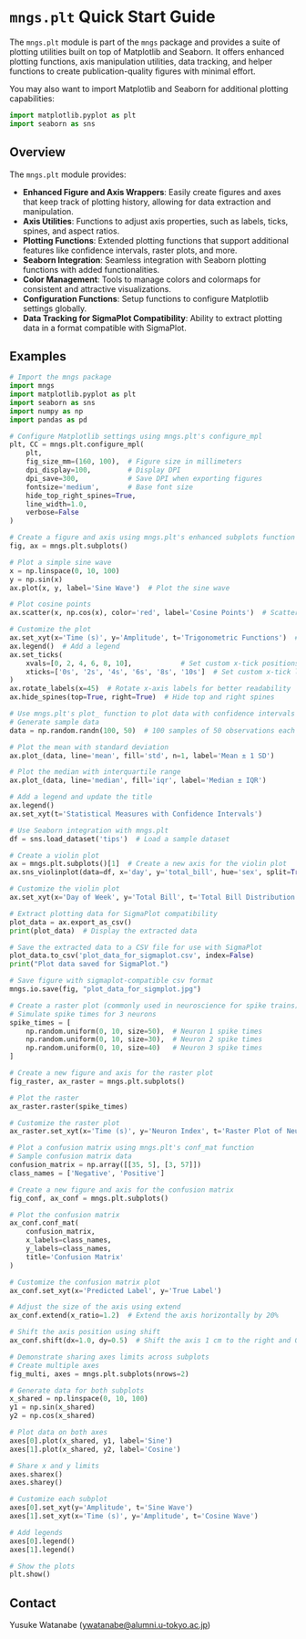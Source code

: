<!-- ---
!-- Timestamp: 2025-01-15 10:42:04
!-- Author: ywatanabe
!-- File: ./src/mngs/plt/README.md
!-- --- -->


# `mngs.plt` Quick Start Guide

The `mngs.plt` module is part of the `mngs` package and provides a suite of plotting utilities built on top of Matplotlib and Seaborn. It offers enhanced plotting functions, axis manipulation utilities, data tracking, and helper functions to create publication-quality figures with minimal effort.

You may also want to import Matplotlib and Seaborn for additional plotting capabilities:

```python
import matplotlib.pyplot as plt
import seaborn as sns
```

## Overview

The `mngs.plt` module provides:

- **Enhanced Figure and Axis Wrappers**: Easily create figures and axes that keep track of plotting history, allowing for data extraction and manipulation.
- **Axis Utilities**: Functions to adjust axis properties, such as labels, ticks, spines, and aspect ratios.
- **Plotting Functions**: Extended plotting functions that support additional features like confidence intervals, raster plots, and more.
- **Seaborn Integration**: Seamless integration with Seaborn plotting functions with added functionalities.
- **Color Management**: Tools to manage colors and colormaps for consistent and attractive visualizations.
- **Configuration Functions**: Setup functions to configure Matplotlib settings globally.
- **Data Tracking for SigmaPlot Compatibility**: Ability to extract plotting data in a format compatible with SigmaPlot.

## Examples
```python
# Import the mngs package
import mngs
import matplotlib.pyplot as plt
import seaborn as sns
import numpy as np
import pandas as pd

# Configure Matplotlib settings using mngs.plt's configure_mpl
plt, CC = mngs.plt.configure_mpl(
    plt,
    fig_size_mm=(160, 100),  # Figure size in millimeters
    dpi_display=100,         # Display DPI
    dpi_save=300,            # Save DPI when exporting figures
    fontsize='medium',       # Base font size
    hide_top_right_spines=True,
    line_width=1.0,
    verbose=False
)

# Create a figure and axis using mngs.plt's enhanced subplots function
fig, ax = mngs.plt.subplots()

# Plot a simple sine wave
x = np.linspace(0, 10, 100)
y = np.sin(x)
ax.plot(x, y, label='Sine Wave')  # Plot the sine wave

# Plot cosine points
ax.scatter(x, np.cos(x), color='red', label='Cosine Points')  # Scatter plot of cosine values

# Customize the plot
ax.set_xyt(x='Time (s)', y='Amplitude', t='Trigonometric Functions')  # Set labels and title
ax.legend()  # Add a legend
ax.set_ticks(
    xvals=[0, 2, 4, 6, 8, 10],            # Set custom x-tick positions
    xticks=['0s', '2s', '4s', '6s', '8s', '10s']  # Set custom x-tick labels
)
ax.rotate_labels(x=45)  # Rotate x-axis labels for better readability
ax.hide_spines(top=True, right=True)  # Hide top and right spines

# Use mngs.plt's plot_ function to plot data with confidence intervals
# Generate sample data
data = np.random.randn(100, 50)  # 100 samples of 50 observations each

# Plot the mean with standard deviation
ax.plot_(data, line='mean', fill='std', n=1, label='Mean ± 1 SD')

# Plot the median with interquartile range
ax.plot_(data, line='median', fill='iqr', label='Median ± IQR')

# Add a legend and update the title
ax.legend()
ax.set_xyt(t='Statistical Measures with Confidence Intervals')

# Use Seaborn integration with mngs.plt
df = sns.load_dataset('tips')  # Load a sample dataset

# Create a violin plot
ax = mngs.plt.subplots()[1]  # Create a new axis for the violin plot
ax.sns_violinplot(data=df, x='day', y='total_bill', hue='sex', split=True)

# Customize the violin plot
ax.set_xyt(x='Day of Week', y='Total Bill', t='Total Bill Distribution by Day and Gender')

# Extract plotting data for SigmaPlot compatibility
plot_data = ax.export_as_csv()
print(plot_data)  # Display the extracted data

# Save the extracted data to a CSV file for use with SigmaPlot
plot_data.to_csv('plot_data_for_sigmaplot.csv', index=False)
print("Plot data saved for SigmaPlot.")

# Save figure with sigmaplot-compatible csv format
mngs.io.save(fig, "plot_data_for_sigmplot.jpg")

# Create a raster plot (commonly used in neuroscience for spike trains)
# Simulate spike times for 3 neurons
spike_times = [
    np.random.uniform(0, 10, size=50),  # Neuron 1 spike times
    np.random.uniform(0, 10, size=30),  # Neuron 2 spike times
    np.random.uniform(0, 10, size=40)   # Neuron 3 spike times
]

# Create a new figure and axis for the raster plot
fig_raster, ax_raster = mngs.plt.subplots()

# Plot the raster
ax_raster.raster(spike_times)

# Customize the raster plot
ax_raster.set_xyt(x='Time (s)', y='Neuron Index', t='Raster Plot of Neuron Spiking Activity')

# Plot a confusion matrix using mngs.plt's conf_mat function
# Sample confusion matrix data
confusion_matrix = np.array([[35, 5], [3, 57]])
class_names = ['Negative', 'Positive']

# Create a new figure and axis for the confusion matrix
fig_conf, ax_conf = mngs.plt.subplots()

# Plot the confusion matrix
ax_conf.conf_mat(
    confusion_matrix,
    x_labels=class_names,
    y_labels=class_names,
    title='Confusion Matrix'
)

# Customize the confusion matrix plot
ax_conf.set_xyt(x='Predicted Label', y='True Label')

# Adjust the size of the axis using extend
ax_conf.extend(x_ratio=1.2)  # Extend the axis horizontally by 20%

# Shift the axis position using shift
ax_conf.shift(dx=1.0, dy=0.5)  # Shift the axis 1 cm to the right and 0.5 cm up

# Demonstrate sharing axes limits across subplots
# Create multiple axes
fig_multi, axes = mngs.plt.subplots(nrows=2)

# Generate data for both subplots
x_shared = np.linspace(0, 10, 100)
y1 = np.sin(x_shared)
y2 = np.cos(x_shared)

# Plot data on both axes
axes[0].plot(x_shared, y1, label='Sine')
axes[1].plot(x_shared, y2, label='Cosine')

# Share x and y limits
axes.sharex()
axes.sharey()

# Customize each subplot
axes[0].set_xyt(y='Amplitude', t='Sine Wave')
axes[1].set_xyt(x='Time (s)', y='Amplitude', t='Cosine Wave')

# Add legends
axes[0].legend()
axes[1].legend()

# Show the plots
plt.show()
```

## Contact
Yusuke Watanabe (ywatanabe@alumni.u-tokyo.ac.jp)
